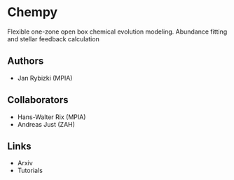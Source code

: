 # Chempy
Flexible one-zone open box chemical evolution modeling. Abundance fitting and stellar feedback calculation
## Authors
- Jan Rybizki (MPIA)

## Collaborators
- Hans-Walter Rix (MPIA)
- Andreas Just (ZAH)

## Links
- Arxiv
- Tutorials

